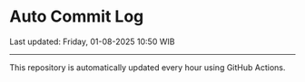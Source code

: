 # Auto Commit Log

Last updated: Friday, 01-08-2025 10:50 WIB

---

This repository is automatically updated every hour using GitHub Actions.
